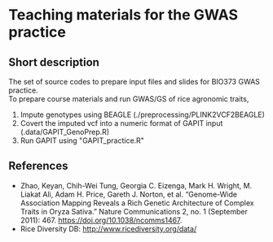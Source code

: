 # Teaching materials for the GWAS practice  

## Short description  
The set of source codes to prepare input files and slides for BIO373 GWAS practice.  
To prepare course materials and run GWAS/GS of rice agronomic traits, 
1. Impute genotypes using BEAGLE (./preprocessing/PLINK2VCF2BEAGLE)  
2. Covert the imputed vcf into a numeric format of GAPIT input (.data/GAPIT_GenoPrep.R)  
3. Run GAPIT using "GAPIT_practice.R"    


## References 
- Zhao, Keyan, Chih-Wei Tung, Georgia C. Eizenga, Mark H. Wright, M. Liakat Ali, Adam H. Price, Gareth J. Norton, et al. “Genome-Wide Association Mapping Reveals a Rich Genetic Architecture of Complex Traits in Oryza Sativa.” Nature Communications 2, no. 1 (September 2011): 467. https://doi.org/10.1038/ncomms1467.  
- Rice Diversity DB: http://www.ricediversity.org/data/  
